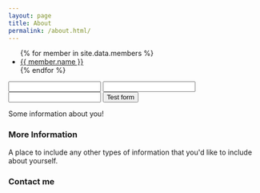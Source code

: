 ```yaml
---
layout: page
title: About
permalink: /about.html/
---
```


<ul>
{% for member in site.data.members %}
  <li>
    <a href="https://github.com/{{ member.github }}">
      {{ member.name }}
    </a>
  </li>
{% endfor %}
</ul>


<form action="https://getsimpleform.com/messages?form_api_token=245902afb7a2b324313d6cab0bb9051e" method="post">
  <!-- the redirect_to is optional, the form will redirect to the referrer on submission -->
  <input type='hidden' name='redirect_to' value='<the complete return url e.g. http://fooey.com/thank-you.html>' />
  <!-- all your input fields here.... -->
  <input type='text' name='test' />
<input type='text' name='test1' />
<input type='text' name='test2' />
  <input type='submit' value='Test form' />
</form>

Some information about you!

### More Information

A place to include any other types of information that you'd like to include about yourself.

### Contact me

